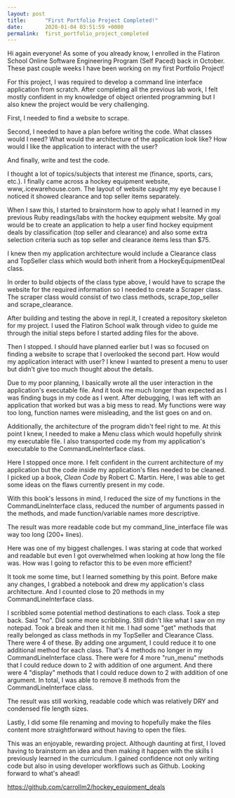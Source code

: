 ```yaml
---
layout: post
title:      "First Portfolio Project Completed!"
date:       2020-01-04 03:51:59 +0000
permalink:  first_portfolio_project_completed
---
```



Hi again everyone! As some of you already know, I enrolled in the Flatiron School Online Software Engineering Program (Self Paced) back in October. These past couple weeks I have been working on my first Portfolio Project!

For this project, I was required to develop a command line interface application from scratch. After completing all the previous lab work, I felt mostly confident in my knowledge of object oriented programming but I also knew the project
would be very challenging. 

First, I needed to find a website to scrape. 

Second, I needed to have a plan before writing the code.  What classes would I need? What would the architecture of the application look like?  How would I like the application to interact with the user?

And finally, write and test the code.

I thought a lot of topics/subjects that interest me (finance, sports, cars, etc.). I finally came across a hockey equipment website, www,.icewarehouse.com. The layout of website caught my eye because I noticed it showed clearance and top seller items separately.

When I saw this, I started to brainstorm how to apply what I learned in my previous Ruby readings/labs with the hockey equipment website. My goal would be to create an application to help a user find hockey equipment deals by classification (top seller and clearance) and also some extra selection criteria such as top seller and clearance items less than $75.

I knew then my application architecture would include a Clearance class and TopSeller class which would both inherit from a HockeyEquipmentDeal class.

In order to build objects of the class type above, I would have to scrape the website for the required information so I needed to create a Scraper class. The scraper class  would consist of two class methods,  scrape_top_seller and scrape_clearance.

After building and testing the above in repl.it, I created a repository skeleton for my project. I used the Flatiron School walk through video to guide me through the initial steps before I started adding files for the above.

Then I stopped. I should have planned earlier but I was so focused on finding a website to scrape that I overlooked the second part. How would my application interact with user? I knew I wanted to present a menu to user but didn't give too much thought about the details.

Due to my poor planning, I basically wrote all the user interaction in the application's executable file. And it took me much longer than expected as I was finding bugs in my code as I went. After debugging, I was left with an application that worked but was a big mess to read. My functions were way too long, function names were misleading, and the list goes on and on. 

Additionally, the architecture of the program didn't feel right to me. At this point I knew, I needed to make a Menu class which would hopefully shrink my executable file. I also transported code my from my application's executable to the CommandLineInterface class. 

Here I stopped once more. I felt confident in the current architecture of my application but the code inside my application's files needed to be cleaned. I picked up a book, *Clean Code* by Robert C. Martin. Here, I was able to get some ideas on the flaws currently present in my code.

With this book's lessons in mind, I reduced the size of my functions in the CommandLineInterface class, reduced the number of arguments passed in the methods, and made function/variable names more descriptive.

The result was more readable code but my command_line_interface file was way too long (200+ lines). 

Here was one of my biggest challenges. I was staring at code that worked and readable but even I got overwhelmed when looking at how long the file was. How was I going to refactor this to be even more efficient?

It took me some time, but I learned something by this point. Before make any changes, I grabbed a notebook and drew my application's class architecture. And I counted close to 20 methods in my CommandLineInterface class.

I scribbled some potential method destinations to each class. Took a step back. Said "no". Did some more scribbling. Still didn't like what I saw on my notepad. Took a break and then it hit me. I had some "get" methods that really belonged as class methods in my TopSeller and Clearance Class. There were 4 of these. By adding one argument, I could reduce it to one additional method for each class. That's 4 methods no longer in my CommandLineInterface class. There were for 4 more "run_menu" methods that I could reduce down to 2 with addition of one argument. And there were 4 "display" methods that I could reduce down to 2 with addition of one argument. In total, I was able to remove 8 methods from the CommandLineInterface class.

The result was still working, readable code which was relatively DRY and condensed file length sizes.

Lastly, I did some file renaming and moving  to hopefully make the files content more straightforward without having to open the files.

This was an enjoyable, rewarding project. Although daunting at first, I loved having to brainstorm an idea and then making it happen with the skills I previously learned in the curriculum. I gained confidence not only writing code but also in using developer workflows such as Github. Looking forward to what's ahead! 

https://github.com/carrollm2/hockey_equipment_deals
